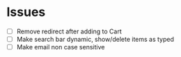 # Issues
- [ ] Remove redirect after adding to Cart
- [ ] Make search bar dynamic, show/delete items as typed
- [ ] Make email non case sensitive